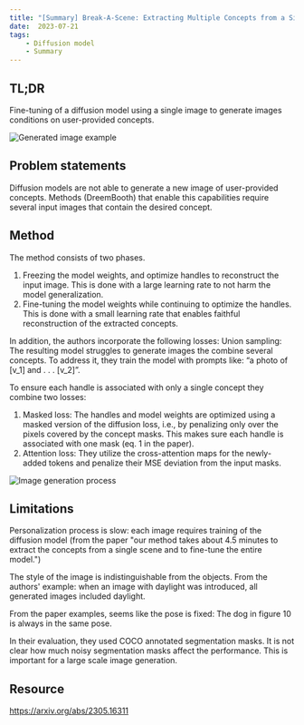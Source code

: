 ```yaml
---
title: "[Summary] Break-A-Scene: Extracting Multiple Concepts from a Single Image"
date:  2023-07-21
tags:
    - Diffusion model
    - Summary
---
```


## TL;DR
Fine-tuning of a diffusion model using a single image to generate images conditions on user-provided concepts.

![Generated image example](/posts/20230721_break_a_scene/eval.jpg#center)

## Problem statements
Diffusion models are not able to generate a new image of user-provided concepts. Methods (DreemBooth) that enable this capabilities require several input images that contain the desired concept.

## Method
The method consists of two phases.
1. Freezing the model weights, and optimize handles to reconstruct the input image. This is done with a large learning rate to not harm the model generalization.
2. Fine-tuning the model weights while continuing to optimize the handles. This is done with a small learning rate that enables faithful reconstruction of the extracted concepts.

In addition, the authors incorporate the following losses:
Union sampling: The resulting model struggles to generate images the combine several concepts. To address it, they train the model with prompts like: “a photo of [v_1] and . . . [v_2]”.

To ensure each handle is associated with only a single concept they combine two losses:
1. Masked loss: The handles and model weights are optimized using a masked version of the diffusion loss, i.e., by penalizing only over the pixels covered by the concept masks. This makes sure each handle is associated with one mask (eq. 1 in the paper).
2. Attention loss: They utilize the cross-attention maps for the newly-added tokens and penalize their MSE deviation from the input masks.

![Image generation process](/posts/20230721_break_a_scene/method.jpg#center)

## Limitations
Personalization process is slow: each image requires training of the diffusion model (from the paper "our method takes about 4.5 minutes to extract the concepts from a single scene and to fine-tune the entire model.")

The style of the image is indistinguishable from the objects. From the authors' example: when an image with daylight was introduced, all generated images included daylight.

From the paper examples, seems like the pose is fixed: The dog in figure 10 is always in the same pose.

In their evaluation, they used COCO annotated segmentation masks. It is not clear how much noisy segmentation masks affect the performance. This is important for a large scale image generation.

## Resource
<https://arxiv.org/abs/2305.16311>